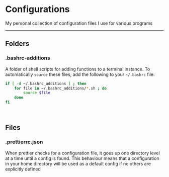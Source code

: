 # Configurations

My personal collection of configuration files I use for various programs

---

## Folders

### .bashrc-additions

A folder of shell scripts for adding functions to a terminal instance. To automatically `source` these files, add the following to your `~/.bashrc` file:

```bash
if [ -d ~/.bashrc_additions ] ; then
	for file in ~/.bashrc_additions/*.sh ; do
		source $file
	done
fi
```

<br>

## Files

### .prettierrc.json

When prettier checks for a configuration file, it goes up one directory level at a time until a config is found. This behaviour means that a configuration in your home directory will be used as a default config if no others are explicitly defined
